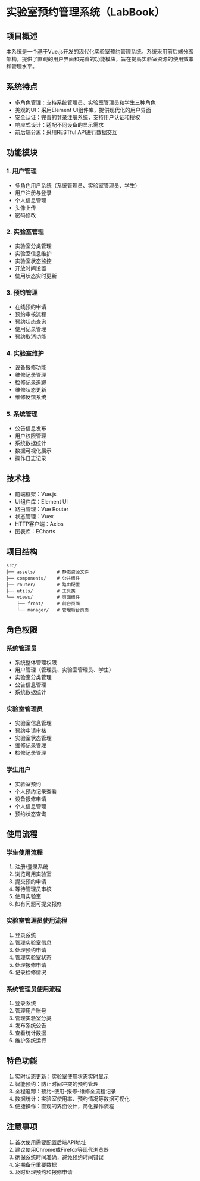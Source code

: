 # 实验室预约管理系统（LabBook）

## 项目概述
本系统是一个基于Vue.js开发的现代化实验室预约管理系统。系统采用前后端分离架构，提供了直观的用户界面和完善的功能模块，旨在提高实验室资源的使用效率和管理水平。

## 系统特点
- 多角色管理：支持系统管理员、实验室管理员和学生三种角色
- 美观的UI：采用Element UI组件库，提供现代化的用户界面
- 安全认证：完善的登录注册系统，支持用户认证和授权
- 响应式设计：适配不同设备的显示需求
- 前后端分离：采用RESTful API进行数据交互

## 功能模块

### 1. 用户管理
- 多角色用户系统（系统管理员、实验室管理员、学生）
- 用户注册与登录
- 个人信息管理
- 头像上传
- 密码修改

### 2. 实验室管理
- 实验室分类管理
- 实验室信息维护
- 实验室状态监控
- 开放时间设置
- 使用状态实时更新

### 3. 预约管理
- 在线预约申请
- 预约审核流程
- 预约状态查询
- 使用记录管理
- 预约取消功能

### 4. 实验室维护
- 设备报修功能
- 维修记录管理
- 检修记录追踪
- 维修状态更新
- 维修反馈系统

### 5. 系统管理
- 公告信息发布
- 用户权限管理
- 系统数据统计
- 数据可视化展示
- 操作日志记录

## 技术栈
- 前端框架：Vue.js
- UI组件库：Element UI
- 路由管理：Vue Router
- 状态管理：Vuex
- HTTP客户端：Axios
- 图表库：ECharts

## 项目结构
```
src/
├── assets/        # 静态资源文件
├── components/    # 公共组件
├── router/        # 路由配置
├── utils/         # 工具类
└── views/         # 页面组件
    ├── front/     # 前台页面
    └── manager/   # 管理后台页面
```

## 角色权限

### 系统管理员
- 系统整体管理权限
- 用户管理（管理员、实验室管理员、学生）
- 实验室分类管理
- 公告信息管理
- 系统数据统计

### 实验室管理员
- 实验室信息管理
- 预约申请审核
- 实验室状态管理
- 维修记录管理
- 检修记录管理

### 学生用户
- 实验室预约
- 个人预约记录查看
- 设备报修申请
- 个人信息管理
- 预约状态查询

## 使用流程

### 学生使用流程
1. 注册/登录系统
2. 浏览可用实验室
3. 提交预约申请
4. 等待管理员审核
5. 使用实验室
6. 如有问题可提交报修

### 实验室管理员使用流程
1. 登录系统
2. 管理实验室信息
3. 处理预约申请
4. 管理实验室状态
5. 处理报修申请
6. 记录检修情况

### 系统管理员使用流程
1. 登录系统
2. 管理用户账号
3. 管理实验室分类
4. 发布系统公告
5. 查看统计数据
6. 维护系统运行

## 特色功能
1. 实时状态更新：实验室使用状态实时显示
2. 智能预约：防止时间冲突的预约管理
3. 全程追踪：预约-使用-报修-维修全流程记录
4. 数据统计：实验室使用率、预约情况等数据可视化
5. 便捷操作：直观的界面设计，简化操作流程

## 注意事项
1. 首次使用需要配置后端API地址
2. 建议使用Chrome或Firefox等现代浏览器
3. 确保系统时间准确，避免预约时间错误
4. 定期备份重要数据
5. 及时处理预约和报修申请